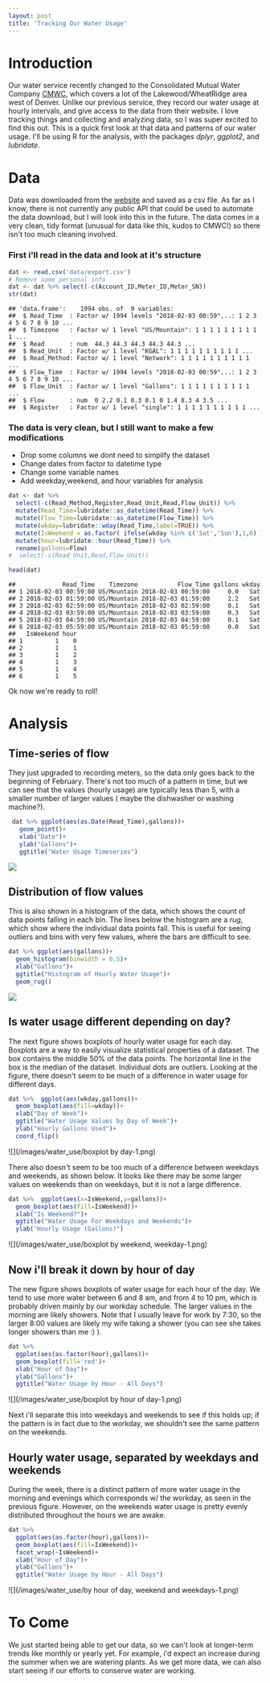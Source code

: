 ```yaml
---
layout: post
title: 'Tracking Our Water Usage'
---
```




# Introduction
Our water service recently changed to the Consolidated Mutual Water Company [CMWC](http://www.cmwc.net/), which covers a lot of the Lakewood/WheatRidge area west of Denver. Unlike our previous service, they record our water usage at hourly intervals, and give access to the data from their website. I love tracking things and collecting and analyzing data, so I was super excited to find this out. This is a quick first look at that data and patterns of our water usage. I'll be using R for the analysis, with the packages *dplyr*, *ggplot2*, and *lubridate*.


# Data
Data was downloaded from the [website](https://mywater.cmwc.net/) and saved as a csv file. As far as I know, there is not currently any public API that could be used to automate the data download, but I will look into this in the future. The data comes in a very clean, tidy format (unusual for data like this, kudos to CMWC!) so there isn't too much cleaning involved.





### First i'll read in the data and look at it's structure

```r
dat <- read.csv('data/export.csv')
# Remove some personal info
dat <- dat %>% select(-c(Account_ID,Meter_ID,Meter_SN))
str(dat)
```

```
## 'data.frame':	1994 obs. of  9 variables:
##  $ Read_Time  : Factor w/ 1994 levels "2018-02-03 00:59",..: 1 2 3 4 5 6 7 8 9 10 ...
##  $ Timezone   : Factor w/ 1 level "US/Mountain": 1 1 1 1 1 1 1 1 1 1 ...
##  $ Read       : num  44.3 44.3 44.3 44.3 44.3 ...
##  $ Read_Unit  : Factor w/ 1 level "KGAL": 1 1 1 1 1 1 1 1 1 1 ...
##  $ Read_Method: Factor w/ 1 level "Network": 1 1 1 1 1 1 1 1 1 1 ...
##  $ Flow_Time  : Factor w/ 1994 levels "2018-02-03 00:59",..: 1 2 3 4 5 6 7 8 9 10 ...
##  $ Flow_Unit  : Factor w/ 1 level "Gallons": 1 1 1 1 1 1 1 1 1 1 ...
##  $ Flow       : num  0 2.2 0.1 0.3 0.1 0 1.4 8.3 4 3.5 ...
##  $ Register   : Factor w/ 1 level "single": 1 1 1 1 1 1 1 1 1 1 ...
```

### The data is very clean, but I still want to make a few modifications

* Drop some columns we dont need to simplify the dataset
* Change dates from factor to datetime type
* Change some variable names
* Add weekday,weekend, and hour variables for analysis



```r
dat <- dat %>%
  select(-c(Read_Method,Register,Read_Unit,Read,Flow_Unit)) %>%
  mutate(Read_Time=lubridate::as_datetime(Read_Time)) %>%
  mutate(Flow_Time=lubridate::as_datetime(Flow_Time)) %>%
  mutate(wkday=lubridate::wday(Read_Time,label=TRUE)) %>%
  mutate(IsWeekend = as.factor( ifelse(wkday %in% c('Sat','Sun'),1,0) ) ) %>%
  mutate(hour=lubridate::hour(Read_Time)) %>%
  rename(gallons=Flow)
#  select(-c(Read_Unit,Read,Flow_Unit))

head(dat)
```

```
##             Read_Time    Timezone           Flow_Time gallons wkday
## 1 2018-02-03 00:59:00 US/Mountain 2018-02-03 00:59:00     0.0   Sat
## 2 2018-02-03 01:59:00 US/Mountain 2018-02-03 01:59:00     2.2   Sat
## 3 2018-02-03 02:59:00 US/Mountain 2018-02-03 02:59:00     0.1   Sat
## 4 2018-02-03 03:59:00 US/Mountain 2018-02-03 03:59:00     0.3   Sat
## 5 2018-02-03 04:59:00 US/Mountain 2018-02-03 04:59:00     0.1   Sat
## 6 2018-02-03 05:59:00 US/Mountain 2018-02-03 05:59:00     0.0   Sat
##   IsWeekend hour
## 1         1    0
## 2         1    1
## 3         1    2
## 4         1    3
## 5         1    4
## 6         1    5
```

Ok now we're ready to roll!

# Analysis

## Time-series of flow

They just upgraded to recording meters, so the data only goes back to the beginning of February. There's not too much of a pattern in time, but we can see that the values (hourly usage) are typically less than 5, with a smaller number of larger values ( maybe the dishwasher or washing machine?).



```r
 dat %>% ggplot(aes(as.Date(Read_Time),gallons))+
   geom_point()+
   xlab("Date")+
   ylab("Gallons")+
   ggtitle("Water Usage Timeseries")
```

![](/images/water_use/time-series-1.png)<!-- -->

## Distribution of flow values

This is also shown in a histogram of the data, which shows the count of data points falling in each bin. The lines below the histogram are a *rug*, which show where the individual data points fall. This is useful for seeing outliers and bins with very few values, where the bars are difficult to see.



```r
dat %>% ggplot(aes(gallons))+
  geom_histogram(binwidth = 0.5)+
  xlab("Gallons")+
  ggtitle("Histogram of Hourly Water Usage")+
  geom_rug()
```

![](/images/water_use/histogram-1.png)<!-- -->



## Is water usage different depending on day?

The next figure shows boxplots of hourly water usage for each day. Boxplots are a way to easily visualize statistical properties of a dataset. The box contains the middle 50% of the data points. The horizontal line in the box is the median of the dataset. Individual dots are outliers. Looking at the figure, there doesn't seem to be much of a difference in water usage for different days.


```r
dat %>%  ggplot(aes(wkday,gallons))+
  geom_boxplot(aes(fill=wkday))+
  xlab("Day of Week")+
  ggtitle("Water Usage Values by Day of Week")+
  ylab("Hourly Gallons Used")+
  coord_flip()
```

![](/images/water_use/boxplot by day-1.png)<!-- -->

There also doesn't seem to be too much of a difference between weekdays and weekends, as shown below. It looks like there may be some larger values on weekends than on weekdays, but it is not a large difference.


```r
dat %>%  ggplot(aes(x=IsWeekend,y=gallons))+
  geom_boxplot(aes(fill=IsWeekend))+
  xlab("Is Weekend?")+
  ggtitle("Water Usage For Weekdays and Weekends")+
  ylab("Hourly Usage (Gallons)")
```

![](/images/water_use/boxplot by weekend, weekday-1.png)<!-- -->

## Now i'll break it down by hour of day

The new figure shows boxplots of water usage for each hour of the day. We tend to use more water between 6 and 8 am, and from 4 to 10 pm, which is probably driven mainly by our workday schedule. The larger values in the morning are likely showers. Note that I usually leave for work by 7:30, so the larger 8:00 values are likely my wife taking a shower (you can see she takes longer showers than me :) ).


```r
dat %>%
  ggplot(aes(as.factor(hour),gallons))+
  geom_boxplot(fill='red')+
  xlab("Hour of Day")+
  ylab("Gallons")+
  ggtitle("Water Usage by Hour - All Days")
```

![](/images/water_use/boxplot by hour of day-1.png)<!-- -->

Next i'll separate this into weekdays and weekends to see if this holds up; if the pattern is in fact due to the workday, we shouldn't see the same pattern on the weekends.

## Hourly water usage, separated by weekdays and weekends

During the week, there is a distinct pattern of more water usage in the morning and evenings which corresponds w/ the workday, as seen in the previous figure. However, on the weekends water usage is pretty evenly distributed throughout the hours we are awake.


```r
dat %>%
  ggplot(aes(as.factor(hour),gallons))+
  geom_boxplot(aes(fill=IsWeekend))+
  facet_wrap(~IsWeekend)+
  xlab("Hour of Day")+
  ylab("Gallons")+
  ggtitle("Water Usage by Hour - All Days")
```

![](/images/water_use/by hour of day, weekend and weekdays-1.png)<!-- -->

# To Come

We just started being able to get our data, so we can't look at longer-term trends like monthly or yearly yet. For example, i'd expect an increase during the summer when we are watering plants. As we get more data, we can also start seeing if our efforts to conserve water are working.
